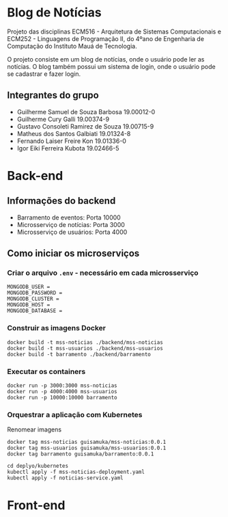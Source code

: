 # Blog de Notícias

Projeto das disciplinas ECM516 - Arquitetura de Sistemas Computacionais e ECM252 - Linguagens de Programação II, do 4ºano de Engenharia de Computação do Instituto Mauá de Tecnologia.

O projeto consiste em um blog de notícias, onde o usuário pode ler as notícias. O blog também possui um sistema de login, onde o usuário pode se cadastrar e fazer login.

## Integrantes do grupo
- Guilherme Samuel de Souza Barbosa 19.00012-0
- Guilherme Cury Galli 19.00374-9
- Gustavo Consoleti Ramirez de Souza 19.00715-9
- Matheus dos Santos Galbiati 19.01324-8
- Fernando Laiser Freire Kon 19.01336-0
- Igor Eiki Ferreira Kubota 19.02466-5


# Back-end

## Informações do backend

- Barramento de eventos: Porta 10000
- Microsserviço de notícias: Porta 3000
- Microsserviço de usuários: Porta 4000


## Como iniciar os microserviços

### Criar o arquivo `.env` - necessário em cada microsserviço

```
MONGODB_USER = 
MONGODB_PASSWORD = 
MONGODB_CLUSTER = 
MONGODB_HOST = 
MONGODB_DATABASE = 
```

### Construir as imagens Docker
```
docker build -t mss-noticias ./backend/mss-noticias
docker build -t mss-usuarios ./backend/mss-usuarios
docker build -t barramento ./backend/barramento
```

### Executar os containers
```
docker run -p 3000:3000 mss-noticias
docker run -p 4000:4000 mss-usuarios
docker run -p 10000:10000 barramento
```

### Orquestrar a aplicação com Kubernetes

Renomear imagens
```
docker tag mss-noticias guisamuka/mss-noticias:0.0.1
docker tag mss-usuarios guisamuka/mss-usuarios:0.0.1
docker tag barramento guisamuka/barramento:0.0.1
```

```
cd deplyo/kubernetes
kubectl apply -f mss-noticias-deployment.yaml
kubectl apply -f noticias-service.yaml
```

# Front-end
